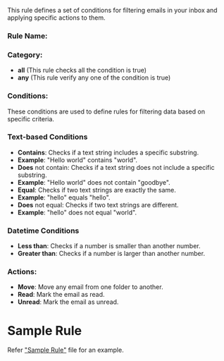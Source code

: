 This rule defines a set of conditions for filtering emails in your inbox and applying specific actions to them.

### Rule Name:
### Category:
- **all** (This rule checks all the condition is true)
- **any** (This rule verify any one of the condition is true)
### Conditions:
These conditions are used to define rules for filtering data based on specific criteria.

### Text-based Conditions
- **Contains**: Checks if a text string includes a specific substring.
- **Example**: "Hello world" contains "world".
- **Does** not contain: Checks if a text string does not include a specific substring.
- **Example**: "Hello world" does not contain "goodbye".
- **Equal**: Checks if two text strings are exactly the same.
- **Example**: "hello" equals "hello".
- **Does** not equal: Checks if two text strings are different.
- **Example**: "hello" does not equal "world".

### Datetime Conditions
- **Less than**: Checks if a number is smaller than another number.
- **Greater than**: Checks if a number is larger than another number.

### Actions:
- **Move**: Move any email from one folder to another.
- **Read**: Mark the email as read.
- **Unread**: Mark the email as unread.

# Sample Rule
Refer ["Sample Rule"] file for an example.

["Sample Rule"]: ../../../config/rule.json